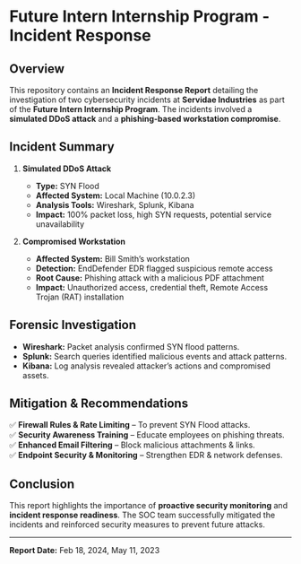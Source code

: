 # Future Intern Internship Program - Incident Response  

## Overview  
This repository contains an **Incident Response Report** detailing the investigation of two cybersecurity incidents at **Servidae Industries** as part of the **Future Intern Internship Program**. The incidents involved a **simulated DDoS attack** and a **phishing-based workstation compromise**.  

## Incident Summary  
1. **Simulated DDoS Attack**  
   - **Type:** SYN Flood  
   - **Affected System:** Local Machine (10.0.2.3)  
   - **Analysis Tools:** Wireshark, Splunk, Kibana  
   - **Impact:** 100% packet loss, high SYN requests, potential service unavailability  

2. **Compromised Workstation**  
   - **Affected System:** Bill Smith’s workstation  
   - **Detection:** EndDefender EDR flagged suspicious remote access  
   - **Root Cause:** Phishing attack with a malicious PDF attachment  
   - **Impact:** Unauthorized access, credential theft, Remote Access Trojan (RAT) installation  

## Forensic Investigation  
- **Wireshark:** Packet analysis confirmed SYN flood patterns.  
- **Splunk:** Search queries identified malicious events and attack patterns.  
- **Kibana:** Log analysis revealed attacker’s actions and compromised assets.  

## Mitigation & Recommendations  
✅ **Firewall Rules & Rate Limiting** – To prevent SYN Flood attacks.  
✅ **Security Awareness Training** – Educate employees on phishing threats.  
✅ **Enhanced Email Filtering** – Block malicious attachments & links.  
✅ **Endpoint Security & Monitoring** – Strengthen EDR & network defenses.  

## Conclusion  
This report highlights the importance of **proactive security monitoring** and **incident response readiness**. The SOC team successfully mitigated the incidents and reinforced security measures to prevent future attacks.  

---
  
**Report Date:**  Feb 18, 2024, May 11, 2023  